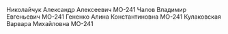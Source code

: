 Николайчук Александр Алексеевич МО-241
Чалов Владимир Евгеньевич МО-241
Гененко Алина Константиновна МО-241
Кулаковская Варвара Михайловна МО-241
